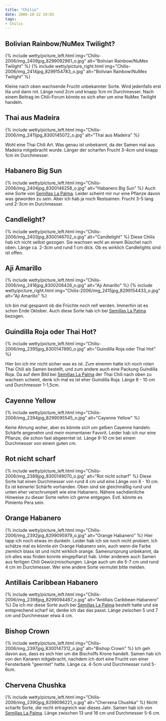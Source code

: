 ```yaml
---
title: "Chilis"
date: 2006-10-22 19:03
tags: 
- Chilis
---
```

## Bolivian Rainbow/NuMex Twilight?
{% include wetty/picture_left.html img="Chilis-2006/img_2409jpg_8299092961_o.jpg" alt="Bolivian Rainbow/NuMex Twilight" %}
{% include wetty/picture_right.html img="Chilis-2006/img_2414jpg_8299154783_o.jpg" alt="Bolivian Rainbow/NuMex Twilight" %}

Kleine nach oben wachsende Frucht unbekannter Sorte. Wird jedenfalls erst lila und dann rot. Länge rund 2cm und knapp 1cm im Durchmesser. Nach einem Beitrag im Chili-Forum könnte es sich eher um eine NuMex Twilight handeln.

## Thai aus Madeira
{% include wetty/picture_left.html img="Chilis-2006/img_2411jpg_8300145072_o.jpg" alt="Thai aus Madeira" %}

Wohl eine Thai Chili Art. Was genau ist unbekannt, da der Samen mal aus Madeira mitgebracht wurde. Länger der scharfen Frucht 3-4cm und knapp 1cm im Durchmesser.
 
## Habanero Big Sun
{% include wetty/picture_left.html img="Chilis-2006/img_2404jpg_8300146258_o.jpg" alt="Habanero Big Sun" %}
Auch eine Sorte von [Semillas La Palma](http://www.semillas.de/). Leider scheint mir nur eine Pflanze davon was geworden zu sein. Aber ich hab ja noch Restsamen. Frucht 3-5 lang und 2-3cm im Durchmesser.
 
## Candlelight?
{% include wetty/picture_left.html img="Chilis-2006/img_2403jpg_8300146702_o.jpg" alt="Candlelight" %}
Diese Chilis hab ich nicht selbst gezogen. Sie wachsen wohl an einem Büschel nach oben. Länge ca. 2-3cm und rund 1 cm dick. Ob es wirklich Candlelights sind ist offen.
 
## Aji Amarillo
{% include wetty/picture_left.html img="Chilis-2006/img_2416jpg_8300206426_o.jpg" alt="Aji Amarillo" %}
{% include wetty/picture_right.html img="Chilis-2006/img_2415jpg_8299154433_o.jpg" alt="Aji Amarillo" %}

Ich bin mal gespannt ob die Früchte noch reif werden. Immerhin ist es schon Ende Oktober. Auch diese Sorte hab ich bei [Semillas La Palma](http://www.semillas.de/) bezogen.
 
## Guindilla Roja oder Thai Hot?
{% include wetty/picture_left.html img="Chilis-2006/img_2395jpg_8300147890_o.jpg" alt="Guindilla Roja oder Thai Hot" %}

Hier bin ich mir nicht sicher was es ist. Zum einemm hatte ich noch roten Thai Chili als Samen bestellt, und zum andere auch eine Packung Guindilla Roja.
Da auf dem Bild bei [Semillas La Palma](http://www.semillas.de/) der Thai Chili nach oben zu wachsen scheint, denk ich mal es ist eher Guindilla Roja.
Länge 8 - 10 cm und Durchmesser 1-1,5cm.
 
## Cayenne Yellow
{% include wetty/picture_left.html img="Chilis-2006/img_2394jpg_8299095545_o.jpg" alt="Cayenne Yellow" %}

Keine Ahnung woher, aber es könnte sich um gelben Cayenne handeln. Schärfe angenehm und mein momentaner Favorit. Leider hab ich nur eine Pflanze, die schon fast abgeerntet ist.
Länge 9-10 cm bei einem Durchmesser von einem guten cm.
 
## Rot nicht scharf
{% include wetty/picture_left.html img="Chilis-2006/img_2389jpg_8300149070_o.jpg" alt="Rot nicht scharf" %}
Diese Sorte hat einen Durchmesser von rund 4 cm und eine Länge von 8 - 10 cm. Es ist keinerlei Schärfe vorhanden. Oben sind sie gleichmäßig rund und unten eher verschrumpelt wie eine Habanero.
Nähere sachdienliche Hinweise zu dieser Sorte nehm ich gerne entgegen. Evtl. könnte es Pimiento Pera sein.
 
## Orange Habanero
{% include wetty/picture_left.html img="Chilis-2006/img_2392jpg_8299095979_o.jpg" alt="Orange Habanero" %}
Hier tapp ich noch etwas im dunkeln. Leider hab ich sie noch nicht probiert. Ich schätze mal es könnte ein Orange Habanero sein, auch wenn die Farbe ziemlich blass ist und nicht wirklich orange.
Samenursprung unbekannt, da ich alles was finden konnte eingepflanzt hab. Unter anderem auch Samen aus fertigen Chili Gewürzmischungen.
Länge auch um die 5-7 cm und rund 4 cm im Durchmesser.
Wer eine andere Sorte vermutet bitte melden.
 
## Antillais Caribbean Habanero
{% include wetty/picture_left.html img="Chilis-2006/img_2398jpg_8299094467_o.jpg" alt="Antillais Caribbean Habanero" %}
Da ich mir diese Sorte auch bei [Semillas La Palma](http://www.semillas.de/) bestellt hatte und sie entsprechend scharf ist, denke ich das das passt.
Länge zwischen 5 und 7 cm und Durchmesser etwa 4 cm.
 
## Bishop Crown
{% include wetty/picture_left.html img="Chilis-2006/img_2397jpg_8300147312_o.jpg" alt="Bishop Crown" %}
Ich geh davon aus, dass es sich hier um die Bischoffs Krone handelt. Samen hab ich von den Kanaren mitgebracht, nachdem ich dort eine Frucht von einer Fensterbank "geerntet" hatte.
Länge ca. 4-5cm und Durchmesser rund 5-6cm.
 
## Chervena Chushka
{% include wetty/picture_left.html img="Chilis-2006/img_2390jpg_8299096221_o.jpg" alt="Chervena Chushka" %}
Nicht scharfe Sorte, die recht ertragreich war dieses Jahr. Samen hab ich von [Semillas La Palma](http://www.semillas.de/).
Länge zwischen 13 und 16 cm und Durchmesser 5-6 cm.
 
